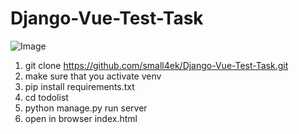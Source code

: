 # Django-Vue-Test-Task

![Image](https://image.prntscr.com/image/9e2eIwpuTcikBzofDAJogA.png)

1) git clone https://github.com/small4ek/Django-Vue-Test-Task.git
2) make sure that you activate venv
3) pip install requirements.txt
4) cd todolist
5) python manage.py run server
6) open in browser index.html
